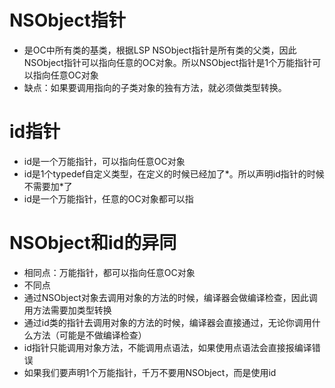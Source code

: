 # NSObject指针

* 是OC中所有类的基类，根据LSP NSObject指针是所有类的父类，因此NSObject指针可以指向任意的OC对象。所以NSObject指针是1个万能指针可以指向任意OC对象
* 缺点：如果要调用指向的子类对象的独有方法，就必须做类型转换。

# 

# id指针

* id是一个万能指针，可以指向任意OC对象
* id是1个typedef自定义类型，在定义的时候已经加了\*。所以声明id指针的时候不需要加\*了
* id是一个万能指针，任意的OC对象都可以指

# 

# NSObject和id的异同

* 相同点：万能指针，都可以指向任意OC对象
* 不同点
* 通过NSObject对象去调用对象的方法的时候，编译器会做编译检查，因此调用方法需要加类型转换
* 通过id类的指针去调用对象的方法的时候，编译器会直接通过，无论你调用什么方法（可能是不做编译检查）
* id指针只能调用对象方法，不能调用点语法，如果使用点语法会直接报编译错误
* 如果我们要声明1个万能指针，千万不要用NSObject，而是使用id



